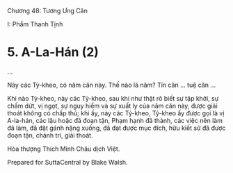  

Chương 48: Tương Ưng Căn

I: Phẩm Thanh Tịnh

# 5\. A-La-Hán (2)

…

Này các Tỷ-kheo, có năm căn này. Thế nào là năm? Tín căn … tuệ căn …

Khi nào Tỷ-kheo, này các Tỷ-kheo, sau khi như thật rõ biết sự tập khởi, sự chấm dứt, vị ngọt, sự nguy hiểm và sự xuất ly của năm căn này, được giải thoát không có chấp thủ; khi ấy, này các Tỷ-kheo, Tỷ-kheo ấy được gọi là vị A-la-hán, các lậu hoặc đã đoạn tận, Phạm hạnh đã thành, các việc nên làm đã làm, đã đặt gánh nặng xuống, đã đạt được mục đích, hữu kiết sử đã được đoạn tận, chánh trí, giải thoát.

Hòa thượng Thích Minh Châu dịch Việt.

Prepared for SuttaCentral by Blake Walsh.